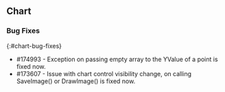 ## Chart

### Bug Fixes
{:#chart-bug-fixes}
 
* \#174993 - Exception on passing empty array to the YValue of a point is fixed now.
* \#173607 - Issue with chart control visibility change, on calling SaveImage() or DrawImage() is fixed now.
